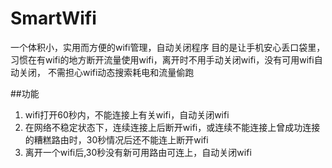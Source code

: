 # SmartWifi
一个体积小，实用而方便的wifi管理，自动关闭程序
目的是让手机安心丢口袋里，习惯在有wifi的地方断开流量使用wifi，离开时不用手动关闭wifi，没有可用wifi自动关闭，
不需担心wifi动态搜索耗电和流量偷跑

##功能
1. wifi打开60秒内，不能连接上有关wifi，自动关闭wifi
2. 在网络不稳定状态下，连续连接上后断开wifi，或连续不能连接上曾成功连接的糟糕路由时，30秒情况后还不能连上断开wifi
3. 离开一个wifi后,30秒没有新可用路由可连上，自动关闭wifi
